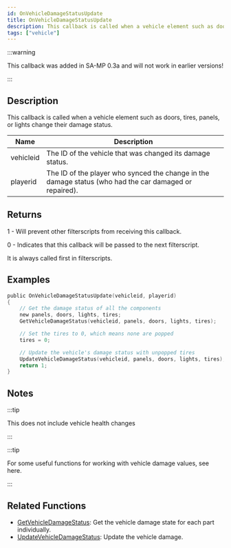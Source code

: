 ```yaml
---
id: OnVehicleDamageStatusUpdate
title: OnVehicleDamageStatusUpdate
description: This callback is called when a vehicle element such as doors, tires, panels, or lights change their damage status.
tags: ["vehicle"]
---
```


:::warning

This callback was added in SA-MP 0.3a and will not work in earlier versions!

:::

## Description

This callback is called when a vehicle element such as doors, tires, panels, or lights change their damage status.

| Name | Description |
| --- | --- |
| vehicleid | The ID of the vehicle that was changed its damage status. |
| playerid | The ID of the player who synced the change in the damage status (who had the car damaged or repaired). |

## Returns

1 - Will prevent other filterscripts from receiving this callback.

0 - Indicates that this callback will be passed to the next filterscript.

It is always called first in filterscripts.

## Examples

```c
public OnVehicleDamageStatusUpdate(vehicleid, playerid)
{
    // Get the damage status of all the components
    new panels, doors, lights, tires;
    GetVehicleDamageStatus(vehicleid, panels, doors, lights, tires);

    // Set the tires to 0, which means none are popped
    tires = 0;

    // Update the vehicle's damage status with unpopped tires
    UpdateVehicleDamageStatus(vehicleid, panels, doors, lights, tires);
    return 1;
}
```

## Notes

:::tip

This does not include vehicle health changes

:::

:::tip

For some useful functions for working with vehicle damage values, see here.

:::

## Related Functions

- [GetVehicleDamageStatus](../functions/GetVehicleDamageStatus.md): Get the vehicle damage state for each part individually.
- [UpdateVehicleDamageStatus](../functions/UpdateVehicleDamageStatus.md): Update the vehicle damage.
